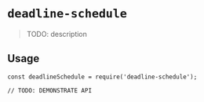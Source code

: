 # `deadline-schedule`

> TODO: description

## Usage

```
const deadlineSchedule = require('deadline-schedule');

// TODO: DEMONSTRATE API
```
